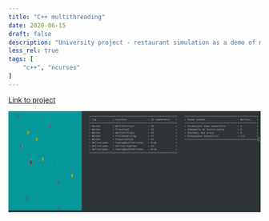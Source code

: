 ```yaml
---
title: "C++ multithreading"
date: 2020-06-15
draft: false
description: "University project - restaurant simulation as a demo of multithreading and concurrency in C++"
less_rel: true
tags: [
    "c++", "ncurses"
]
---
```


[Link to project](https://github.com/piotrek-k/SO2_Projekt_2)

<p align="center">
    <img src="/cpp_multithreading.gif" width="600">
</p>
